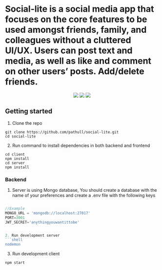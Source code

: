 # Social-lite is a social media app that focuses on the core features to be used amongst friends, family, and colleagues without a cluttered UI/UX. Users can post text and media, as well as like and comment on other users’ posts. Add/delete friends. 


<p align="center">
  <img src="https://user-images.githubusercontent.com/94504789/228952097-3f91e966-130a-44d7-b5cf-97b78df9fcfd.jpg" />

  <img src="https://user-images.githubusercontent.com/94504789/228952154-4e7b8bcf-c8c3-4713-ac46-e3a739232ad2.jpg" />

  <img src="https://user-images.githubusercontent.com/94504789/228952202-3c1c5271-60ba-4cee-ad4f-11b3c01cdc6d.jpg" />
</p>

## Getting started
1. Clone the repo
```shell
git clone https://github.com/pathull/social-lite.git
cd social-lite
```

2. Run command to install dependencies in both backend and frontend
```shell
cd client
npm install
cd server
npm install
```

### Backend
1. Server is using Mongo database, You should create a database with the name of your preferences and create a .env file with the following keys
```js

//Example
MONGO_URL = 'mongodb://localhost:27017'
PORT=3001
JWT_SECRET='anythingyouwantittobe'


2. Run development server
```shell
nodemon
```

3. Run development client
```shell
npm start
```
